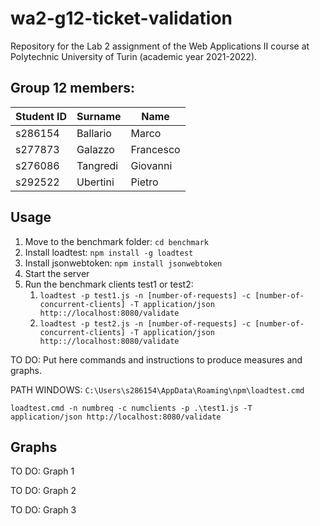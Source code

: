 # wa2-g12-ticket-validation

Repository for the Lab 2 assignment of the Web Applications II course at Polytechnic University of Turin (academic year 2021-2022).

## Group 12 members:
| Student ID | Surname | Name |
| --- | --- | --- |
| s286154 | Ballario | Marco |
| s277873 | Galazzo | Francesco |
| s276086 | Tangredi | Giovanni |
| s292522 | Ubertini | Pietro |

## Usage

1. Move to the benchmark folder: ```cd benchmark```
2. Install loadtest: ```npm install -g loadtest```
3. Install jsonwebtoken: ```npm install jsonwebtoken```
4. Start the server
5. Run the benchmark clients test1 or test2:
   1. ```loadtest -p test1.js -n [number-of-requests] -c [number-of-concurrent-clients] -T application/json http:://localhost:8080/validate```
   2. ```loadtest -p test2.js -n [number-of-requests] -c [number-of-concurrent-clients] -T application/json http:://localhost:8080/validate```
   
TO DO: Put here commands and instructions to produce measures and graphs.

PATH WINDOWS: ```C:\Users\s286154\AppData\Roaming\npm\loadtest.cmd```

```loadtest.cmd -n numbreq -c numclients -p .\test1.js -T application/json http://localhost:8080/validate```

## Graphs

TO DO: Graph 1

TO DO: Graph 2

TO DO: Graph 3